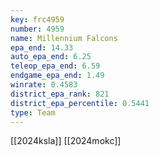 ```yaml
---
key: frc4959
number: 4959
name: Millennium Falcons
epa_end: 14.33
auto_epa_end: 6.25
teleop_epa_end: 6.59
endgame_epa_end: 1.49
winrate: 0.4583
district_epa_rank: 821
district_epa_percentile: 0.5441
type: Team
---
```

[[2024ksla]]
[[2024mokc]]
